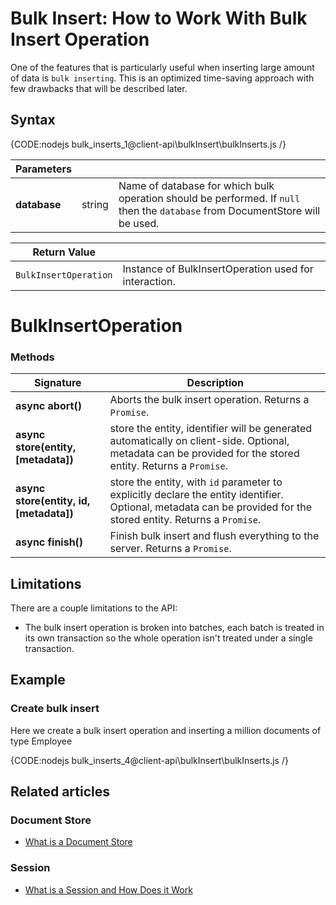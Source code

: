 # Bulk Insert: How to Work With Bulk Insert Operation

One of the features that is particularly useful when inserting large amount of data is `bulk inserting`. This is an optimized time-saving approach with few drawbacks that will be described later.

## Syntax

{CODE:nodejs bulk_inserts_1@client-api\bulkInsert\bulkInserts.js /}

| Parameters | | |
| ------------- | ------------- | ----- |
| **database** | string | Name of database for which bulk operation should be performed. If `null` then the `database` from DocumentStore will be used. |

| Return Value | |
| ------------- | ----- |
| `BulkInsertOperation` | Instance of BulkInsertOperation used for interaction. |

# BulkInsertOperation

### Methods

| Signature | Description |
| ----------| ----- |
| **async abort()** | Aborts the bulk insert operation. Returns a `Promise`. |
| **async store(entity, [metadata])** | store the entity, identifier will be generated automatically on client-side. Optional, metadata can be provided for the stored entity. Returns a `Promise`. |
| **async store(entity, id, [metadata])** | store the entity, with `id` parameter to explicitly declare the entity identifier. Optional, metadata can be provided for the stored entity. Returns a `Promise`. |
| **async finish()** | Finish bulk insert and flush everything to the server. Returns a `Promise`. |

## Limitations

There are a couple limitations to the API:

* The bulk insert operation is broken into batches, each batch is treated in its own transaction so the whole operation isn't treated under a single transaction.

## Example

### Create bulk insert

Here we create a bulk insert operation and inserting a million documents of type Employee

{CODE:nodejs bulk_inserts_4@client-api\bulkInsert\bulkInserts.js /}

## Related articles

### Document Store

- [What is a Document Store](../../client-api/what-is-a-document-store)

### Session

- [What is a Session and How Does it Work](../../client-api/session/what-is-a-session-and-how-does-it-work)
